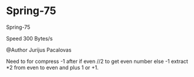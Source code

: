 # Spring-75
Spring-75

Speed 300 Bytes/s

@Author Jurijus Pacalovas

Need to for compress -1 after if even //2 to get even number else -1
extract *2 from even to even and plus 1 or +1.
